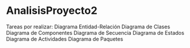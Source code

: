 # AnalisisProyecto2
Tareas por realizar:
Diagrama Entidad-Relación
Diagrama de Clases
Diagrama de Componentes 
Diagrama de Secuencia 
Diagrama de Estados 
Diagrama de Actividades
Diagrama de Paquetes

